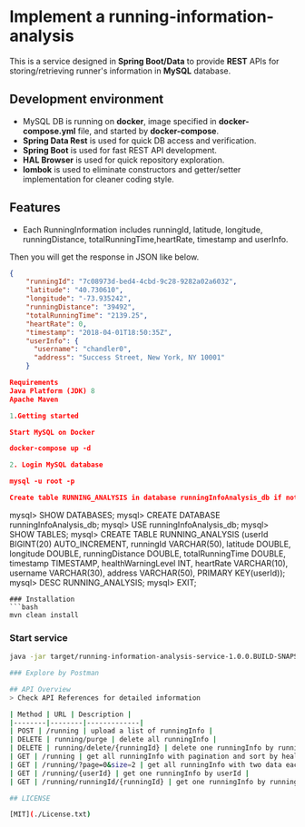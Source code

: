 # Implement a  running-information-analysis
This is a service designed in **Spring Boot/Data** to provide **REST** APIs for storing/retrieving runner's information in **MySQL** database.

## Development environment
- MySQL DB is running on **docker**, image specified in **docker-compose.yml** file, and started by **docker-compose**.
- **Spring Data Rest** is used for quick DB access and verification.
- **Spring Boot** is used for fast REST API development.
- **HAL Browser** is used for quick repository exploration.
- **lombok** is used to eliminate constructors and getter/setter implementation for cleaner coding style.

## Features
- Each RunningInformation includes runningId, latitude, longitude, runningDistance, totalRunningTime,heartRate, timestamp and userInfo.

Then you will get the response in JSON like below.
```json
{
    "runningId": "7c08973d-bed4-4cbd-9c28-9282a02a6032",
    "latitude": "40.730610",
    "longitude": "-73.935242",
    "runningDistance": "39492",
    "totalRunningTime": "2139.25",
    "heartRate": 0,
    "timestamp": "2018-04-01T18:50:35Z",
    "userInfo": {
      "username": "chandler0",
      "address": "Success Street, New York, NY 10001"
    }

Requirements
Java Platform (JDK) 8
Apache Maven

1.Getting started

Start MySQL on Docker

docker-compose up -d

2. Login MySQL database

mysql -u root -p

Create table RUNNING_ANALYSIS in database runningInfoAnalysis_db if not exist
```
mysql> SHOW DATABASES;
mysql> CREATE DATABASE runningInfoAnalysis_db;
mysql> USE runningInfoAnalysis_db;
mysql> SHOW TABLES;
mysql> CREATE TABLE RUNNING_ANALYSIS (userId BIGINT(20) AUTO_INCREMENT, runningId VARCHAR(50), latitude DOUBLE, longitude DOUBLE, runningDistance DOUBLE, totalRunningTime DOUBLE, timestamp TIMESTAMP, healthWarningLevel INT, heartRate VARCHAR(10), username VARCHAR(30), address VARCHAR(50), PRIMARY KEY(userId));
mysql> DESC RUNNING_ANALYSIS;
mysql> EXIT;
```
### Installation
```bash
mvn clean install
```
### Start service
```bash
java -jar target/running-information-analysis-service-1.0.0.BUILD-SNAPSHOT

### Explore by Postman

## API Overview
> Check API References for detailed information

| Method | URL | Description | 
|--------|--------|-------------|
| POST | /running | upload a list of runningInfo | 
| DELETE | running/purge | delete all runningInfo | 
| DELETE | running/delete/{runningId} | delete one runningInfo by runningId |
| GET | /running | get all runningInfo with pagination and sort by healthWarningLevel | 
| GET | /running/?page=0&size=2 | get all runningInfo with two data each page and sort by healthWarningLevel | 
| GET | /running/{userId} | get one runningInfo by userId | 
| GET | /running/runningId/{runningId} | get one runningInfo by runningId | 

## LICENSE

[MIT](./License.txt)

